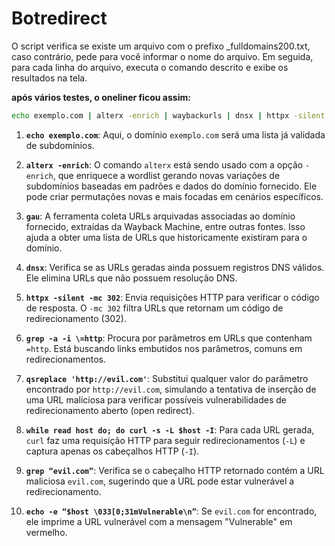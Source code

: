# Botredirect

O script verifica se existe um arquivo com o prefixo _fulldomains200.txt, caso contrário, pede para você informar o nome do arquivo. Em seguida, para cada linha do arquivo, executa o comando descrito e exibe os resultados na tela.

**após vários testes, o oneliner ficou assim:**
```bash
echo exemplo.com | alterx -enrich | waybackurls | dnsx | httpx -silent -mc 302 | grep -a -i \=http | qsreplace 'http://evil.com' | while read host do;do curl -s -L $host -I|grep “evil.com” && echo -e “$host \033[0;31mVulnerable\n” ;done
```


1. **`echo exemplo.com`**: Aqui, o domínio `exemplo.com` será uma lista já validada de subdomínios.
    
2. **`alterx -enrich`**: O comando `alterx` está sendo usado com a opção `-enrich`, que enriquece a wordlist gerando novas variações de subdomínios baseadas em padrões e dados do domínio fornecido. Ele pode criar permutações novas e mais focadas em cenários específicos.
    
3. **`gau`**: A ferramenta coleta URLs arquivadas associadas ao domínio fornecido, extraídas da Wayback Machine, entre outras fontes. Isso ajuda a obter uma lista de URLs que historicamente existiram para o domínio.
    
4. **`dnsx`**: Verifica se as URLs geradas ainda possuem registros DNS válidos. Ele elimina URLs que não possuem resolução DNS.
    
5. **`httpx -silent -mc 302`**: Envia requisições HTTP para verificar o código de resposta. O `-mc 302` filtra URLs que retornam um código de redirecionamento (302).
    
6. **`grep -a -i \=http`**: Procura por parâmetros em URLs que contenham `=http`. Está buscando links embutidos nos parâmetros, comuns em redirecionamentos.
    
7. **`qsreplace 'http://evil.com'`**: Substitui qualquer valor do parâmetro encontrado por `http://evil.com`, simulando a tentativa de inserção de uma URL maliciosa para verificar possíveis vulnerabilidades de redirecionamento aberto (open redirect).
    
8. **`while read host do; do curl -s -L $host -I`**: Para cada URL gerada, `curl` faz uma requisição HTTP para seguir redirecionamentos (`-L`) e captura apenas os cabeçalhos HTTP (`-I`).
    
9. **`grep “evil.com”`**: Verifica se o cabeçalho HTTP retornado contém a URL maliciosa `evil.com`, sugerindo que a URL pode estar vulnerável a redirecionamento.
    
10. **`echo -e “$host \033[0;31mVulnerable\n”`**: Se `evil.com` for encontrado, ele imprime a URL vulnerável com a mensagem "Vulnerable" em vermelho.
    
